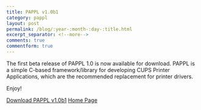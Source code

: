 ```yaml
---
title: PAPPL v1.0b1
category: pappl
layout: post
permalink: /blog/:year-:month-:day-:title.html
excerpt_separator: <!--more-->
comments: true
commentform: true
---
```


The first beta release of PAPPL 1.0 is now available for download.  PAPPL is a
simple C-based framework/library for developing CUPS Printer Applications, which
are the recommended replacement for printer drivers.

Enjoy!

<a class="btn btn-primary" href="https://github.com/michaelrsweet/pappl/releases/tag/v1.0b1">Download PAPPL v1.0b1</a>
<a class="btn btn-default" href="/pappl/index.html">Home Page</a>


